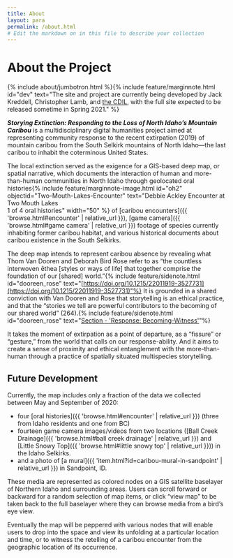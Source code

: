 ```yaml
---
title: About
layout: para
permalink: /about.html
# Edit the markdown on in this file to describe your collection
---
```


# About the Project

{% include about/jumbotron.html %}{% include feature/marginnote.html id="dev" text="The site and project are currently being developed by Jack Kreddell, Christopher Lamb, and [the CDIL](https://cdil.lib.uidaho.edu/), with the full site expected to be released sometime in Spring 2021." %} 

***Storying Extinction: Responding to the Loss of North Idaho’s Mountain Caribou*** is a multidisciplinary digital humanities project aimed at representing community response to the recent extirpation (2019) of mountain caribou from the South Selkirk mountains of North Idaho—the last caribou to inhabit the coterminous United States.

The local extinction served as the exigence for a GIS-based deep map, or spatial narrative, which documents the interaction of human and more-than-human communities in North Idaho through geolocated oral histories{% include feature/marginnote-image.html id="oh2" objectid="Two-Mouth-Lakes-Encounter" text="Debbie Ackley Encounter at Two Mouth Lakes <br> 1 of 4 oral histories" width="50" %} of [caribou encounters]({{ 'browse.html#encounter' | relative_url }}), [game camera]({{ 'browse.html#game camera' | relative_url }}) footage of species currently inhabiting former caribou habitat, and various historical documents about caribou existence in the South Selkirks. 

The deep map intends to represent caribou absence by revealing what Thom Van Dooren and Deborah Bird Rose refer to as “the countless interwoven ēthea [styles or ways of life] that together comprise the foundation of our [shared] world.”{% include feature/sidenote.html id="dooreen_rose" text="[https://doi.org/10.1215/22011919-3527731](https://doi.org/10.1215/22011919-3527731)"%} It is grounded in a shared conviction with Van Dooren and Rose that storytelling is an ethical practice, and that the “stories we tell are powerful contributors to the becoming of our shared world” (264).{% include feature/sidenote.html id="dooreen_rose" text="[Section - 'Response: Becoming-Witness'](https://read.dukeupress.edu/environmental-humanities/article/8/1/77/61701/Lively-EthographyStorying-Animist-Worlds#725308)"%}

It takes the moment of extirpation as a point of departure, as a “fissure” or “gesture,” from the world that calls on our response-ability. And it aims to create a sense of proximity and ethical entanglement with the more-than-human through a practice of spatially situated multispecies storytelling.


## Future Development

Currently, the map includes only a fraction of the data we collected between May and September of 2020: 

- four [oral histories]({{ 'browse.html#encounter' | relative_url }}) (three from Idaho residents and one from BC) 
- fourteen game camera images/videos from two locations ([Ball Creek Drainage]({{ 'browse.html#ball creek drainage' | relative_url }}) and [Little Snowy Top]({{ 'browse.html#little snowy top' | relative_url }})) in the Idaho Selkirks. 
- and a photo of [a mural]({{ 'item.html?id=caribou-mural-in-sandpoint' | relative_url }}) in Sandpoint, ID.

These media are represented as colored nodes on a GIS satellite baselayer of Northern Idaho and surrounding areas. 
Users can scroll forward or backward for a random selection of map items, or click “view map” to be taken back to the full baselayer where they can browse media from a bird’s eye view. 

Eventually the map will be peppered with various nodes that will enable users to drop into the space and view its unfolding at a particular location and time, or to witness the retelling of a caribou encounter from the geographic location of its occurrence.
